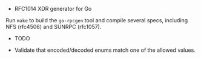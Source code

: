 * RFC1014 XDR generator for Go

Run `make` to build the `go-rpcgen` tool and compile several specs,
including NFS (rfc4506) and SUNRPC (rfc1057).

* TODO

- Validate that encoded/decoded enums match one of the allowed values.
